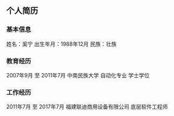 ## 个人简历



### 基本信息

姓名：奚宁
出生年月：1988年12月
民族：壮族


### 教育经历

2007年9月 至 2011年7月 中南民族大学 自动化专业 学士学位


### 工作经历

2011年7月 至 2017年7月 福建联迪商用设备有限公司 底层软件工程师
